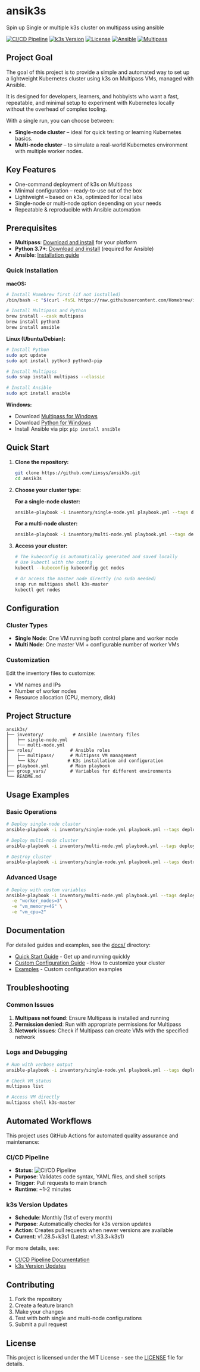 # ansik3s

Spin up Single or multiple k3s cluster on multipass using ansible

[![CI/CD Pipeline](https://github.com/iinsys/ansik3s/workflows/CI/CD%20Pipeline/badge.svg)](https://github.com/iinsys/ansik3s/actions/workflows/test.yml)
[![k3s Version](https://img.shields.io/badge/k3s-v1.28.5%2Bk3s1-blue.svg)](https://github.com/k3s-io/k3s/releases)
[![License](https://img.shields.io/badge/license-MIT-green.svg)](LICENSE)
[![Ansible](https://img.shields.io/badge/ansible-2.9+-red.svg)](https://docs.ansible.com/)
[![Multipass](https://img.shields.io/badge/multipass-1.0+-orange.svg)](https://multipass.run/)

## Project Goal

The goal of this project is to provide a simple and automated way to set up a lightweight Kubernetes cluster using k3s on Multipass VMs, managed with Ansible.

It is designed for developers, learners, and hobbyists who want a fast, repeatable, and minimal setup to experiment with Kubernetes locally without the overhead of complex tooling.

With a single run, you can choose between:

- **Single-node cluster** – ideal for quick testing or learning Kubernetes basics.
- **Multi-node cluster** – to simulate a real-world Kubernetes environment with multiple worker nodes.

## Key Features

- One-command deployment of k3s on Multipass
- Minimal configuration – ready-to-use out of the box
- Lightweight – based on k3s, optimized for local labs
- Single-node or multi-node option depending on your needs
- Repeatable & reproducible with Ansible automation  

## Prerequisites

- **Multipass**: [Download and install](https://multipass.run/docs/installing) for your platform
- **Python 3.7+**: [Download and install](https://www.python.org/downloads/) (required for Ansible)
- **Ansible**: [Installation guide](https://docs.ansible.com/ansible/latest/installation_guide/intro_installation.html)

### Quick Installation

**macOS:**
```bash
# Install Homebrew first (if not installed)
/bin/bash -c "$(curl -fsSL https://raw.githubusercontent.com/Homebrew/install/HEAD/install.sh)"

# Install Multipass and Python
brew install --cask multipass
brew install python3
brew install ansible
```

**Linux (Ubuntu/Debian):**
```bash
# Install Python
sudo apt update
sudo apt install python3 python3-pip

# Install Multipass
sudo snap install multipass --classic

# Install Ansible
sudo apt install ansible
```

**Windows:**
- Download [Multipass for Windows](https://multipass.run/docs/installing-on-windows)
- Download [Python for Windows](https://www.python.org/downloads/windows/)
- Install Ansible via pip: `pip install ansible`

## Quick Start

1. **Clone the repository:**
   ```bash
   git clone https://github.com/iinsys/ansik3s.git
   cd ansik3s
   ```

2. **Choose your cluster type:**
   
   **For a single-node cluster:**
   ```bash
   ansible-playbook -i inventory/single-node.yml playbook.yml --tags deploy
   ```
   
   **For a multi-node cluster:**
   ```bash
   ansible-playbook -i inventory/multi-node.yml playbook.yml --tags deploy
   ```

3. **Access your cluster:**
   ```bash
   # The kubeconfig is automatically generated and saved locally
   # Use kubectl with the config
   kubectl --kubeconfig kubeconfig get nodes
   
   # Or access the master node directly (no sudo needed)
   snap run multipass shell k3s-master
   kubectl get nodes
   ```

## Configuration

### Cluster Types

- **Single Node**: One VM running both control plane and worker node
- **Multi Node**: One master VM + configurable number of worker VMs

### Customization

Edit the inventory files to customize:
- VM names and IPs
- Number of worker nodes
- Resource allocation (CPU, memory, disk)

## Project Structure

```
ansik3s/
├── inventory/           # Ansible inventory files
│   ├── single-node.yml
│   └── multi-node.yml
├── roles/              # Ansible roles
│   ├── multipass/      # Multipass VM management
│   └── k3s/           # K3s installation and configuration
├── playbook.yml        # Main playbook
├── group_vars/         # Variables for different environments
└── README.md
```

## Usage Examples

### Basic Operations

```bash
# Deploy single-node cluster
ansible-playbook -i inventory/single-node.yml playbook.yml --tags deploy

# Deploy multi-node cluster
ansible-playbook -i inventory/multi-node.yml playbook.yml --tags deploy

# Destroy cluster
ansible-playbook -i inventory/single-node.yml playbook.yml --tags destroy
```

### Advanced Usage

```bash
# Deploy with custom variables
ansible-playbook -i inventory/multi-node.yml playbook.yml --tags deploy \
  -e "worker_nodes=3" \
  -e "vm_memory=4G" \
  -e "vm_cpu=2"
```

## Documentation

For detailed guides and examples, see the [docs/](docs/) directory:
- [Quick Start Guide](docs/QUICKSTART.md) - Get up and running quickly
- [Custom Configuration Guide](docs/custom-configuration.md) - How to customize your cluster
- [Examples](examples/) - Custom configuration examples

## Troubleshooting

### Common Issues

1. **Multipass not found**: Ensure Multipass is installed and running
2. **Permission denied**: Run with appropriate permissions for Multipass
3. **Network issues**: Check if Multipass can create VMs with the specified network

### Logs and Debugging

```bash
# Run with verbose output
ansible-playbook -i inventory/single-node.yml playbook.yml --tags deploy -vvv

# Check VM status
multipass list

# Access VM directly
multipass shell k3s-master
```

## Automated Workflows

This project uses GitHub Actions for automated quality assurance and maintenance:

### CI/CD Pipeline
- **Status**: ![CI/CD Pipeline](https://github.com/iinsys/ansik3s/workflows/CI/CD%20Pipeline/badge.svg)
- **Purpose**: Validates code syntax, YAML files, and shell scripts
- **Trigger**: Pull requests to main branch
- **Runtime**: ~1-2 minutes

### k3s Version Updates
- **Schedule**: Monthly (1st of every month)
- **Purpose**: Automatically checks for k3s version updates
- **Action**: Creates pull requests when newer versions are available
- **Current**: v1.28.5+k3s1 (Latest: v1.33.3+k3s1)

For more details, see:
- [CI/CD Pipeline Documentation](docs/github-actions.md)
- [k3s Version Updates](docs/k3s-version-updates.md)

## Contributing

1. Fork the repository
2. Create a feature branch
3. Make your changes
4. Test with both single and multi-node configurations
5. Submit a pull request

## License

This project is licensed under the MIT License - see the [LICENSE](LICENSE) file for details.
